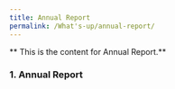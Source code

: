 ```yaml
---
title: Annual Report
permalink: /What's-up/annual-report/
---
```


** This is the content for Annual Report.**  


### 1. Annual Report
